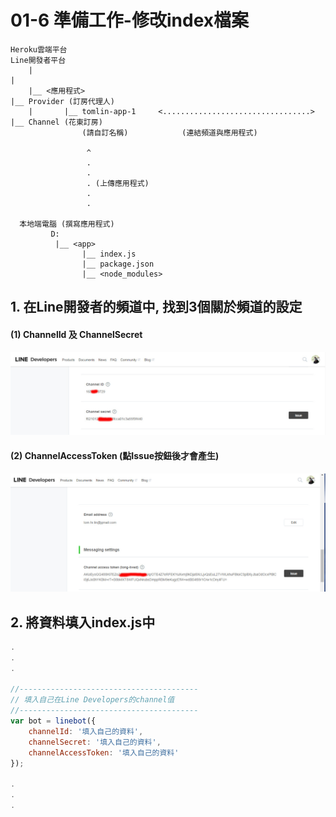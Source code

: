# 01-6 準備工作-修改index檔案



```
Heroku雲端平台                                                      Line開發者平台
    |                                                                    |
    |__ <應用程式>                                                        |__ Provider (訂房代理人)
    |       |__ tomlin-app-1     <.................................>            |__ Channel (花東訂房)       
                (請自訂名稱)            (連結頻道與應用程式)                               

                 ^                
                 .
                 .
                 . (上傳應用程式)
                 .
                 .
      
  本地端電腦 (撰寫應用程式)
         D:
          |__ <app>
                |__ index.js
                |__ package.json
                |__ <node_modules>
```



## 1. 在Line開發者的頻道中, 找到3個關於頻道的設定

#### (1) ChannelId 及 ChannelSecret
![GitHub Logo](/imgs/A1-6-1.jpg)

#### (2) ChannelAccessToken (點Issue按鈕後才會產生)
![GitHub Logo](/imgs/A1-6-2.jpg)

## 2. 將資料填入index.js中
``` js
.
.
.

//----------------------------------------
// 填入自己在Line Developers的channel值
//----------------------------------------
var bot = linebot({
    channelId: '填入自己的資料',
    channelSecret: '填入自己的資料',
    channelAccessToken: '填入自己的資料'
});

.
.
.
```
